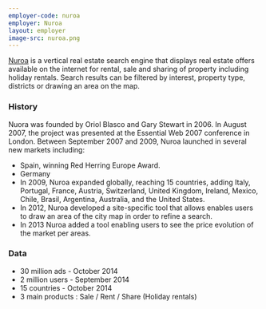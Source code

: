 ```yaml
---
employer-code: nuroa
employer: Nuroa
layout: employer
image-src: nuroa.png
---
```


[Nuroa](https://www.nuroa.es/) is a vertical real estate search engine that displays real estate offers available on the internet for rental, sale and sharing of property including holiday rentals. Search results can be filtered by interest, property type, districts or drawing an area on the map.

### History
Nuora was founded by Oriol Blasco and Gary Stewart in 2006. In August 2007, the project was presented at the Essential Web 2007 conference in London. Between September 2007 and 2009, Nuroa launched in several new markets including:
* Spain, winning Red Herring Europe Award.
* Germany
* In 2009, Nuroa expanded globally, reaching 15 countries, adding Italy, Portugal, France, Austria, Switzerland, United Kingdom, Ireland, Mexico, Chile, Brasil, Argentina, Australia, and the United States.
* In 2012, Nuroa developed a site-specific tool that allows enables users to draw an area of the city map in order to refine a search.
* In 2013 Nuroa added a tool enabling users to see the price evolution of the market per areas.

### Data
* 30 million ads - October 2014
* 2 million users - September 2014
* 15 countries - October 2014
* 3 main products : Sale / Rent / Share (Holiday rentals)
